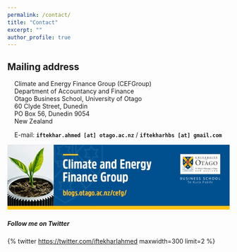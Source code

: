 ```yaml
---
permalink: /contact/
title: "Contact"
excerpt: ""
author_profile: true
---
```

## Mailing address
&nbsp;&nbsp;&nbsp;&nbsp;Climate and Energy Finance Group (CEFGroup)\
&nbsp;&nbsp;&nbsp;&nbsp;Department of Accountancy and Finance\
&nbsp;&nbsp;&nbsp;&nbsp;Otago Business School, University of Otago\
&nbsp;&nbsp;&nbsp;&nbsp;60 Clyde Street, Dunedin\
&nbsp;&nbsp;&nbsp;&nbsp;PO Box 56, Dunedin 9054\
&nbsp;&nbsp;&nbsp;&nbsp;New Zealand

&nbsp;&nbsp;&nbsp;&nbsp;E-mail: **`iftekhar.ahmed [at] otago.ac.nz`** / **`iftekharhbs [at] gmail.com`**

![](../images/cefgroup_logo.jpg)


##### Follow me on Twitter

{% twitter https://twitter.com/iftekharIahmed maxwidth=300 limit=2 %}
